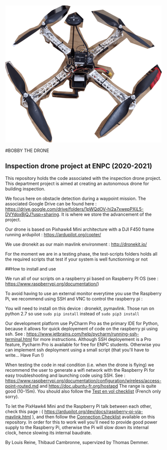 ![alt text](/img/bobby_the_drone.png "Bobby, our beloved drone <3")

#BOBBY THE DRONE

## Inspection drone project at ENPC (2020-2021)

This repository holds the code associated with the inspection drone project. This department project is aimed at
creating an autonomous drone for building inspection. 

We focus here on obstacle detection during a waypoint mission. 
The associated Google Drive can be found here : https://drive.google.com/drive/folders/1pWQdOV-hi2a7xwepPXjL5-DVYdoxBjQJ?usp=sharing. It is where we store the advancement of the project. 

Our drone is based on Pixhawk4 Mini architecture with a DJI F450 frame running ardupilot : https://ardupilot.org/copter/

We use dronekit as our main mavlink environment : http://dronekit.io/

For the moment we are in a testing phase, the test-scripts folders holds all the required scripts that test if your system is well functionning or not

##How to install and use

We run all of our scripts on a raspberry pi based on Raspberry PI OS (see : https://www.raspberrypi.org/documentation/)

To avoid having to use an external monitor everytime you use the Raspberry Pi, we recommend using SSH and VNC to control the raspberry pi : 

You will need to install on this device : dronekit, pymavlink. Those run on python 2.7 so use ``` sudo pip install ``` instead of ``` sudo pip3 install ```

Our development platform use PyCharm Pro as the primary IDE for Python, because it allows for quick deployement of code on the raspberry pi using ssh. See : https://www.jetbrains.com/help/pycharm/running-ssh-terminal.html for more instructions. Although SSH deployement is a Pro feature, Pycharm Pro is available for free for ENPC students. Otherwise you can implement ssh deployment using a small script (that you'll have to write... Have Fun !)

When testing the code in real condition (i.e. when the drone is flying) we recommend the user to generate a wifi network with the Raspberry Pi for easy troubleshooting and launching code using SSH. See : https://www.raspberrypi.org/documentation/configuration/wireless/access-point-routed.md and https://doc.ubuntu-fr.org/hostapd The range is quite good (10-15m).
You should also follow the [Test en vol checklist](/checklists/flying-test-checklist) (French only sorry).

To let the PixHawk4 Mini and the Raspberry Pi talk between each other, check this page : ( https://ardupilot.org/dev/docs/raspberry-pi-via-mavlink.html ), and then follow the [Connection Checklist](/checklists/connexion-checklist) available on this repository. In order for this to work well you'll need to provide good power supply to the Raspberry Pi, otherwise the Pi will slow down its internal clock, hence slowing its internal baudrate.


By Louis Reine, Thibaud Cambronne, supervized by Thomas Demmer.
